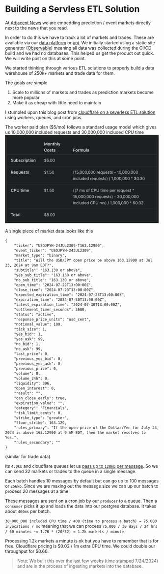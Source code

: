 # Building a Servless ETL Solution

At [Adjacent News](https://adj.news) we are embedding prediction / event markets directly next to the news that you read. 

In order to do this we have to track a lot of markets and trades. These are available via our [data platform](https://data.adj.news) or [api](https://docs.adj.news). We initially started using a static site generator ([Observable](https://observablehq.com/framework/)) meaning all data was collected during the CI/CD build and we had no databases. This helped us get the product out quick. We will write post on this at some point. 

We started thinking through various ETL solutions to properly build a data warehouse of 250k+ markets and trade data for them. 

The goals are simple 
1. Scale to millions of markets and trades as prediction markets become more popular 
2. Make it as cheap with little need to maintain 

I stumbled upon this blog post from [cloudflare on a severless ETL solution](https://developers.cloudflare.com/reference-architecture/diagrams/serverless/serverless-etl/) using workers, queues, and cron jobs. 

The worker paid plan ($5/mo) follows a standard usage model which gives us 10,000,000 included requests and 30,000,000 included CPU time
<br /><img src="../images/cloudflare-pricing.png" alt="cloudflare-pricing" width="500"/><br />

A single piece of market data looks like this 
```
{
    "ticker": "USDJPYH-24JUL2309-T163.12900",
    "event_ticker": "USDJPYH-24JUL2309",
    "market_type": "binary",
    "title": "Will the USD/JPY open price be above 163.12900 at Jul 23, 2024 at 9am EDT?",
    "subtitle": "163.130 or above",
    "yes_sub_title": "163.130 or above",
    "no_sub_title": "163.130 or above",
    "open_time": "2024-07-22T13:00:00Z",
    "close_time": "2024-07-23T13:00:00Z",
    "expected_expiration_time": "2024-07-23T13:00:00Z",
    "expiration_time": "2024-07-30T13:00:00Z",
    "latest_expiration_time": "2024-07-30T13:00:00Z",
    "settlement_timer_seconds": 3600,
    "status": "active",
    "response_price_units": "usd_cent",
    "notional_value": 100,
    "tick_size": 1,
    "yes_bid": 1,
    "yes_ask": 99,
    "no_bid": 1,
    "no_ask": 99,
    "last_price": 0,
    "previous_yes_bid": 0,
    "previous_yes_ask": 0,
    "previous_price": 0,
    "volume": 0,
    "volume_24h": 0,
    "liquidity": 396,
    "open_interest": 0,
    "result": "",
    "can_close_early": true,
    "expiration_value": "",
    "category": "Financials",
    "risk_limit_cents": 0,
    "strike_type": "greater",
    "floor_strike": 163.129,
    "rules_primary": "If the open price of the Dollar/Yen for July 23, 2024 is above 163.12900 at 9 AM EDT, then the market resolves to Yes.",
    "rules_secondary": ""
}
```

(similar for trade data). 

Its `4.0kb` and cloudflare queues let us [pass up to `128kb` per message](https://developers.cloudflare.com/queues/platform/limits/). So we can send 32 markets or trades to the queue in a single message. 

Each batch handles 10 messages by default but can go up to 100 messages or `256kb`. Since we are maxing out the mesasge size we can up our batch to process 20 messages at a time. 

These messages are sent on a cron job by our `producer` to a queue. Then a `consumer` picks it up and loads the data into our postgres database. It takes about `400ms` per batch. 

`30_000_000 included CPU time / 400 (time to process a batch) = 75,000 invocations / mo` meaning that we can process `75,000 / 30 days / 24 hrs / 60 minutes ~= 1.76 * (20*32) = 1.2k markets / minute` 

Processing 1.2k markets a minute is ok but you have to remember that is for free. Cloudflare pricing is $0.02 / 1m extra CPU time. We could double our throughput for $0.60.

> Note: We built this over the last few weeks (time stamped 7/24/2024) and are in the process of ingesting markets into the database. 